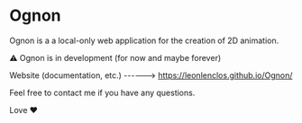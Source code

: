 # Ognon

Ognon is a a local-only web application for the creation of 2D animation.

⚠️ Ognon is in development (for now and maybe forever)

Website (documentation, etc.) ------> https://leonlenclos.github.io/Ognon/

Feel free to contact me if you have any questions.

Love ❤️
